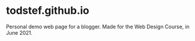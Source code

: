 # todstef.github.io
Personal demo web page for a blogger. Made for the Web Design Course, in June 2021.
